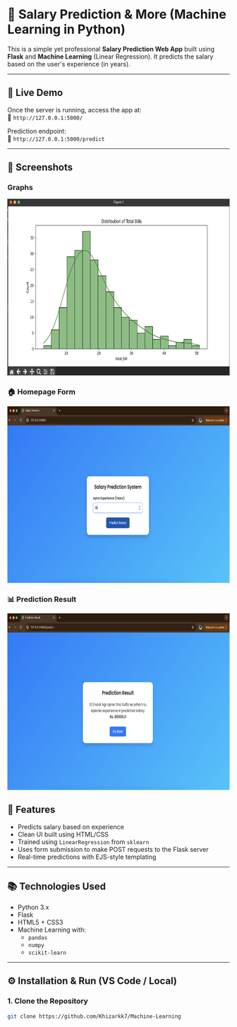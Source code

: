 # 💼 Salary Prediction & More (Machine Learning in Python)

This is a simple yet professional **Salary Prediction Web App** built using **Flask** and **Machine Learning** (Linear Regression). It predicts the salary based on the user's experience (in years).

---

## 🚀 Live Demo
Once the server is running, access the app at:  
📍 `http://127.0.0.1:5000/`

Prediction endpoint:  
📍 `http://127.0.0.1:5000/predict`

---

## 📸 Screenshots
### Graphs
<img src="/images/image2.png" alt="Mango Screenshot" width="800" height="400">

### 🏠 Homepage Form
 <img src="/images/1.png" alt="Mango Screenshot" width="800" height="400">

### 📊 Prediction Result
 <img src="/images/2.png" alt="Mango Screenshot" width="800" height="400">


## 📌 Features

- Predicts salary based on experience
- Clean UI built using HTML/CSS
- Trained using `LinearRegression` from `sklearn`
- Uses form submission to make POST requests to the Flask server
- Real-time predictions with EJS-style templating

---

## 📚 Technologies Used

- Python 3.x
- Flask
- HTML5 + CSS3
- Machine Learning with:
  - `pandas`
  - `numpy`
  - `scikit-learn`

---

## ⚙️ Installation & Run (VS Code / Local)

### 1. Clone the Repository

```bash
git clone https://github.com/Khizarkk7/Machine-Learning


